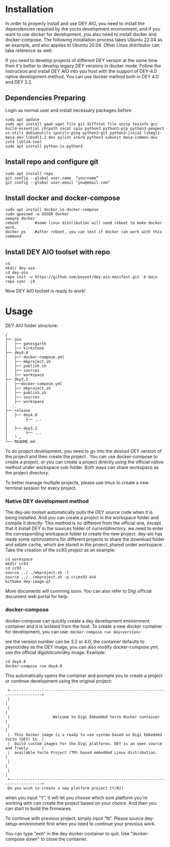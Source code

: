 # Installation

In order to properly install and use DEY AIO, you need to install the dependencies required by the yocto development environment, and if you want to use docker for development, you also need to install docker and docker-compose. The following installation process takes Ubuntu 22.04 as an example, and also applies to Ubuntu 20.04. Other Linux distributor can take reference as well.

If you need to develop projects of different DEY version at the same time then it's better to develop legacy DEY versions in docker mode.  Follow the instruction and install DEY AIO into you host with the support of DEY-4.0 native development method. You can use docker method both in DEY 4.0 and DEY 3.2.

## Dependencies Preparing

Login as normal user and install necessary packages before

```
sudo apt update
sudo apt install gawk wget file git diffstat file unzip texinfo gcc build-essential chrpath socat cpio python3 python3-pip python3-pexpect xz-utils debianutils iputils-ping python3-git python3-jinja2 libegl1-mesa-dev libsdl1.2-dev pylint xterm python3-subunit mesa-common-dev zstd liblz4-tool
sudo apt install python-is-python3
```

## Install repo and configure git
```
sudo apt install repo
git config --global user.name  “yourname”
git config --global user.email "you@email.com“
```
## Install docker and docker-compose

```
sudo apt install docker.io docker-compose  
sudo gpasswd -a $USER docker   
newgrp docker   
reboot       #some linux distribution will need reboot to make docker work.
docker ps    #after reboot, you can test if docker can work with this command
```

## Install DEY AIO toolset with repo

```
cd
mkdir dey-aio
cd dey-aio
repo init -u https://github.com/peyoot/dey-aio-manifest.git -b main
repo sync -j8
```

Now DEY AIO toolset is ready to work!

# Usage

DEY AIO folder structure:

```
/
├── aio
│   ├── gatesgarth
│   ├── kirkstone
├── dey4.0
│   ├── docker-compose.yml
│   ├── mkproject.sh
│   ├── publish.sh
│   ├── sources
│   ├── workspace
├── dey3.2
│   ├──docker-compose.yml
│   ├── mkproject.sh
│   ├── publish.sh
│   ├── sources
│   ├── workspace
| ...
├── release
│   ├── dey4.0
│        ├── ...
│
│   ├── dey3.2
│        ├── ...
│   └ …
└── README.md
```

To do project development, you need to go into the desired DEY version of the project and then create the project . You can use docker-compose to create a project, or you can create a project directly using the official native method under workspace sub-folder. Both ways can share workspace as the project directory.

To better manage multiple projects, please use tmux to create a new terminal session for every project. 

### Native DEY development method

The dey-aio toolset automatically pulls the DEY source code when it is being installed. And you can create a project in the workspace folder and compile it directly. This method is no different from the official one, except that it install DEY in the sources folder of currentdirectory.  we need to enter the corresponding workspace folder to create the new project.  dey-aio has made some optimizations for different projects to share the download folder and sstate cache, which are stored in the project_shared under workspace. Take the creation of the cc93 project as an example:

```
cd workspace
mkdir cc93
cd cc93
source ../../mkproject.sh -l
source ../../mkproject.sh -p ccimx93-dvk
bitbake dey-image-qt
```

More documents  will comming soon. You can also refer to Digi official document web portal for help.


### docker-compose

docker-compose can quickly create a dey development environment container and it is isolated from the host. To create a new docker container for development, you can use: `docker-compose run dey<version>`

ere the version number can be 3.2 or 4.0, the container defaults to peyoot/dey as the DEY image, you can also modify docker-compose.yml, use the official digidotcom/dey image. Example:

```
cd dey4.0
docker-compose run dey4.0
```

This automatically opens the container and prompts you to create a project or continue development using the original project:

```
 +------------------------------------------------------------------------------------+
 |                                                                                    |
 |                                                                                    |
 |                   Welcome to Digi Embedded Yocto Docker container                  |
 |                                                                                    |
 |  This Docker image is a ready to use system based on Digi Embedded Yocto (DEY) to  |
 |  build custom images for the Digi platforms. DEY is an open source and freely      |
 |  available Yocto Project (TM) based embedded Linux distribution.                   |
 |                                                                                    |
 |                                                                                    |
 +------------------------------------------------------------------------------------+
 Do you wish to create a new platform project [Y/N]?
```

 when you input “Y”, it will let you choose which som platform you're working with can create the project based on your choice. And then you can start to build the firmwares.

To continue with previous project, simply input "N". Please source dey-setup-environment first when you need to continue your previous work.

You can type "exit" in the dey docker container to quit. Use "docker-compose down" to close the container. 


